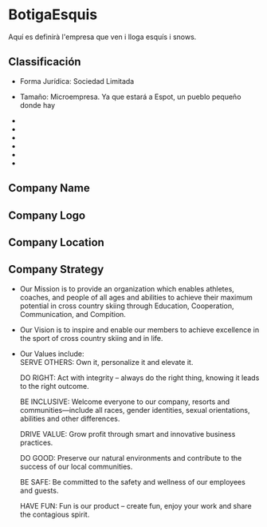 # BotigaEsquis
Aquí es definirà l'empresa que ven i lloga esquís i snows.


## Classificación
* Forma Jurídica: Sociedad Limitada
* Tamaño: Microempresa. Ya que estará  a Espot, un pueblo pequeño donde hay
 
* 
* 
* 
* 
* 
* 

## Company Name

## Company Logo

## Company Location

## Company Strategy
* Our Mission is to provide an organization which enables athletes, coaches, and people of all ages and abilities to achieve their maximum potential in cross country skiing through Education, Cooperation, Communication, and Compition.
* Our Vision is to inspire and enable our members to achieve excellence in the sport of cross country skiing and in life.
* Our Values include:  
SERVE OTHERS: Own it, personalize it and elevate it.

  DO RIGHT: Act with integrity – always do the right thing, knowing it leads to the right outcome.

  BE INCLUSIVE: Welcome everyone to our company, resorts and communities—include all races, gender identities, sexual orientations, abilities and other differences.

  
  DRIVE VALUE: Grow profit through smart and innovative business practices.

  
  DO GOOD: Preserve our natural environments and contribute to the success of our local communities.

  
  BE SAFE: Be committed to the safety and wellness of our employees and guests.

  
  HAVE FUN: Fun is our product – create fun, enjoy your work and share the contagious spirit.
